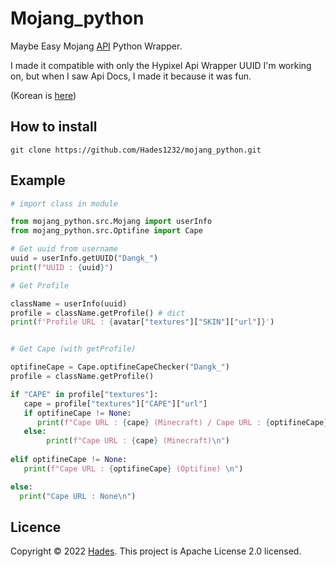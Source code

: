 # Mojang_python
Maybe Easy Mojang [API](https://mojang-api-docs.netlify.app/index.html) Python Wrapper.</br>

I made it compatible with only the Hypixel Api Wrapper UUID I'm working on, but when I saw Api Docs, I made it because it was fun.

(Korean is [here](https://github.com/Hades1232/mojang_python/blob/master/README.ko.md))

## How to install

```
git clone https://github.com/Hades1232/mojang_python.git 
```


## Example

```py
# import class in module

from mojang_python.src.Mojang import userInfo
from mojang_python.src.Optifine import Cape

# Get uuid from username
uuid = userInfo.getUUID("Dangk_")
print(f"UUID : {uuid}")

# Get Profile

className = userInfo(uuid)
profile = className.getProfile() # dict
print(f'Profile URL : {avatar["textures"]["SKIN"]["url"]}')


# Get Cape (with getProfile)

optifineCape = Cape.optifineCapeChecker("Dangk_")
profile = className.getProfile()

if "CAPE" in profile["textures"]:
   cape = profile["textures"]["CAPE"]["url"]
   if optifineCape != None:
      print(f"Cape URL : {cape} (Minecraft) / Cape URL : {optifineCape} (Optifine)\n")
   else:
        print(f"Cape URL : {cape} (Minecraft)\n")
    
elif optifineCape != None:
   print(f"Cape URL : {optifineCape} (Optifine) \n")

else:
  print("Cape URL : None\n")

```



    
## Licence

Copyright © 2022 [Hades](https://github.com/Hades1232).
This project is Apache License 2.0 licensed.





